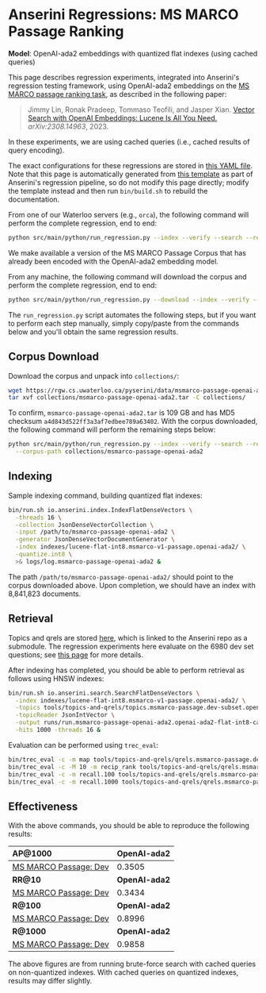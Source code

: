 # Anserini Regressions: MS MARCO Passage Ranking

**Model**: OpenAI-ada2 embeddings with quantized flat indexes (using cached queries)

This page describes regression experiments, integrated into Anserini's regression testing framework, using OpenAI-ada2 embeddings on the [MS MARCO passage ranking task](https://github.com/microsoft/MSMARCO-Passage-Ranking), as described in the following paper:

> Jimmy Lin, Ronak Pradeep, Tommaso Teofili, and Jasper Xian. [Vector Search with OpenAI Embeddings: Lucene Is All You Need.](https://arxiv.org/abs/2308.14963) _arXiv:2308.14963_, 2023.

In these experiments, we are using cached queries (i.e., cached results of query encoding).

The exact configurations for these regressions are stored in [this YAML file](../../src/main/resources/regression/msmarco-v1-passage.openai-ada2.flat-int8.cached.yaml).
Note that this page is automatically generated from [this template](../../src/main/resources/docgen/templates/msmarco-v1-passage.openai-ada2.flat-int8.cached.template) as part of Anserini's regression pipeline, so do not modify this page directly; modify the template instead and then run `bin/build.sh` to rebuild the documentation.

From one of our Waterloo servers (e.g., `orca`), the following command will perform the complete regression, end to end:

```bash
python src/main/python/run_regression.py --index --verify --search --regression msmarco-v1-passage.openai-ada2.flat-int8.cached
```

We make available a version of the MS MARCO Passage Corpus that has already been encoded with the OpenAI-ada2 embedding model.

From any machine, the following command will download the corpus and perform the complete regression, end to end:

```bash
python src/main/python/run_regression.py --download --index --verify --search --regression msmarco-v1-passage.openai-ada2.flat-int8.cached
```

The `run_regression.py` script automates the following steps, but if you want to perform each step manually, simply copy/paste from the commands below and you'll obtain the same regression results.

## Corpus Download

Download the corpus and unpack into `collections/`:

```bash
wget https://rgw.cs.uwaterloo.ca/pyserini/data/msmarco-passage-openai-ada2.tar -P collections/
tar xvf collections/msmarco-passage-openai-ada2.tar -C collections/
```

To confirm, `msmarco-passage-openai-ada2.tar` is 109 GB and has MD5 checksum `a4d843d522ff3a3af7edbee789a63402`.
With the corpus downloaded, the following command will perform the remaining steps below:

```bash
python src/main/python/run_regression.py --index --verify --search --regression msmarco-v1-passage.openai-ada2.flat-int8.cached \
  --corpus-path collections/msmarco-passage-openai-ada2
```

## Indexing

Sample indexing command, building quantized flat indexes:

```bash
bin/run.sh io.anserini.index.IndexFlatDenseVectors \
  -threads 16 \
  -collection JsonDenseVectorCollection \
  -input /path/to/msmarco-passage-openai-ada2 \
  -generator JsonDenseVectorDocumentGenerator \
  -index indexes/lucene-flat-int8.msmarco-v1-passage.openai-ada2/ \
  -quantize.int8 \
  >& logs/log.msmarco-passage-openai-ada2 &
```

The path `/path/to/msmarco-passage-openai-ada2/` should point to the corpus downloaded above.
Upon completion, we should have an index with 8,841,823 documents.

## Retrieval

Topics and qrels are stored [here](https://github.com/castorini/anserini-tools/tree/master/topics-and-qrels), which is linked to the Anserini repo as a submodule.
The regression experiments here evaluate on the 6980 dev set questions; see [this page](../../docs/experiments-msmarco-passage.md) for more details.

After indexing has completed, you should be able to perform retrieval as follows using HNSW indexes:

```bash
bin/run.sh io.anserini.search.SearchFlatDenseVectors \
  -index indexes/lucene-flat-int8.msmarco-v1-passage.openai-ada2/ \
  -topics tools/topics-and-qrels/topics.msmarco-passage.dev-subset.openai-ada2.jsonl.gz \
  -topicReader JsonIntVector \
  -output runs/run.msmarco-passage-openai-ada2.openai-ada2-flat-int8-cached.topics.msmarco-passage.dev-subset.openai-ada2.jsonl.txt \
  -hits 1000 -threads 16 &
```

Evaluation can be performed using `trec_eval`:

```bash
bin/trec_eval -c -m map tools/topics-and-qrels/qrels.msmarco-passage.dev-subset.txt runs/run.msmarco-passage-openai-ada2.openai-ada2-flat-int8-cached.topics.msmarco-passage.dev-subset.openai-ada2.jsonl.txt
bin/trec_eval -c -M 10 -m recip_rank tools/topics-and-qrels/qrels.msmarco-passage.dev-subset.txt runs/run.msmarco-passage-openai-ada2.openai-ada2-flat-int8-cached.topics.msmarco-passage.dev-subset.openai-ada2.jsonl.txt
bin/trec_eval -c -m recall.100 tools/topics-and-qrels/qrels.msmarco-passage.dev-subset.txt runs/run.msmarco-passage-openai-ada2.openai-ada2-flat-int8-cached.topics.msmarco-passage.dev-subset.openai-ada2.jsonl.txt
bin/trec_eval -c -m recall.1000 tools/topics-and-qrels/qrels.msmarco-passage.dev-subset.txt runs/run.msmarco-passage-openai-ada2.openai-ada2-flat-int8-cached.topics.msmarco-passage.dev-subset.openai-ada2.jsonl.txt
```

## Effectiveness

With the above commands, you should be able to reproduce the following results:

| **AP@1000**                                                                                                  | **OpenAI-ada2**|
|:-------------------------------------------------------------------------------------------------------------|-----------|
| [MS MARCO Passage: Dev](https://github.com/microsoft/MSMARCO-Passage-Ranking)                                | 0.3505    |
| **RR@10**                                                                                                    | **OpenAI-ada2**|
| [MS MARCO Passage: Dev](https://github.com/microsoft/MSMARCO-Passage-Ranking)                                | 0.3434    |
| **R@100**                                                                                                    | **OpenAI-ada2**|
| [MS MARCO Passage: Dev](https://github.com/microsoft/MSMARCO-Passage-Ranking)                                | 0.8996    |
| **R@1000**                                                                                                   | **OpenAI-ada2**|
| [MS MARCO Passage: Dev](https://github.com/microsoft/MSMARCO-Passage-Ranking)                                | 0.9858    |

The above figures are from running brute-force search with cached queries on non-quantized indexes.
With cached queries on quantized indexes, results may differ slightly.
